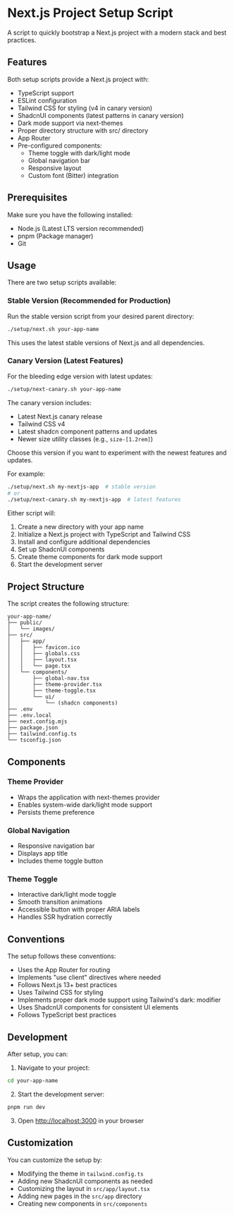 # Next.js Project Setup Script

A script to quickly bootstrap a Next.js project with a modern stack and best practices.

## Features

Both setup scripts provide a Next.js project with:

- TypeScript support
- ESLint configuration
- Tailwind CSS for styling (v4 in canary version)
- ShadcnUI components (latest patterns in canary version)
- Dark mode support via next-themes
- Proper directory structure with src/ directory
- App Router
- Pre-configured components:
  - Theme toggle with dark/light mode
  - Global navigation bar
  - Responsive layout
  - Custom font (Bitter) integration

## Prerequisites

Make sure you have the following installed:

- Node.js (Latest LTS version recommended)
- pnpm (Package manager)
- Git

## Usage

There are two setup scripts available:

### Stable Version (Recommended for Production)

Run the stable version script from your desired parent directory:

```bash
./setup/next.sh your-app-name
```

This uses the latest stable versions of Next.js and all dependencies.

### Canary Version (Latest Features)

For the bleeding edge version with latest updates:

```bash
./setup/next-canary.sh your-app-name
```

The canary version includes:
- Latest Next.js canary release
- Tailwind CSS v4
- Latest shadcn component patterns and updates
- Newer size utility classes (e.g., `size-[1.2rem]`)

Choose this version if you want to experiment with the newest features and updates.

For example:
```bash
./setup/next.sh my-nextjs-app  # stable version
# or
./setup/next-canary.sh my-nextjs-app  # latest features
```

Either script will:
1. Create a new directory with your app name
2. Initialize a Next.js project with TypeScript and Tailwind CSS
3. Install and configure additional dependencies
4. Set up ShadcnUI components
5. Create theme components for dark mode support
6. Start the development server

## Project Structure

The script creates the following structure:

```
your-app-name/
├── public/
│   └── images/
├── src/
│   ├── app/
│   │   ├── favicon.ico
│   │   ├── globals.css
│   │   ├── layout.tsx
│   │   └── page.tsx
│   └── components/
│       ├── global-nav.tsx
│       ├── theme-provider.tsx
│       ├── theme-toggle.tsx
│       └── ui/
│           └── (shadcn components)
├── .env
├── .env.local
├── next.config.mjs
├── package.json
├── tailwind.config.ts
└── tsconfig.json
```

## Components

### Theme Provider
- Wraps the application with next-themes provider
- Enables system-wide dark/light mode support
- Persists theme preference

### Global Navigation
- Responsive navigation bar
- Displays app title
- Includes theme toggle button

### Theme Toggle
- Interactive dark/light mode toggle
- Smooth transition animations
- Accessible button with proper ARIA labels
- Handles SSR hydration correctly

## Conventions

The setup follows these conventions:

- Uses the App Router for routing
- Implements "use client" directives where needed
- Follows Next.js 13+ best practices
- Uses Tailwind CSS for styling
- Implements proper dark mode support using Tailwind's dark: modifier
- Uses ShadcnUI components for consistent UI elements
- Follows TypeScript best practices

## Development

After setup, you can:

1. Navigate to your project:
```bash
cd your-app-name
```

2. Start the development server:
```bash
pnpm run dev
```

3. Open [http://localhost:3000](http://localhost:3000) in your browser

## Customization

You can customize the setup by:

- Modifying the theme in `tailwind.config.ts`
- Adding new ShadcnUI components as needed
- Customizing the layout in `src/app/layout.tsx`
- Adding new pages in the `src/app` directory
- Creating new components in `src/components`
